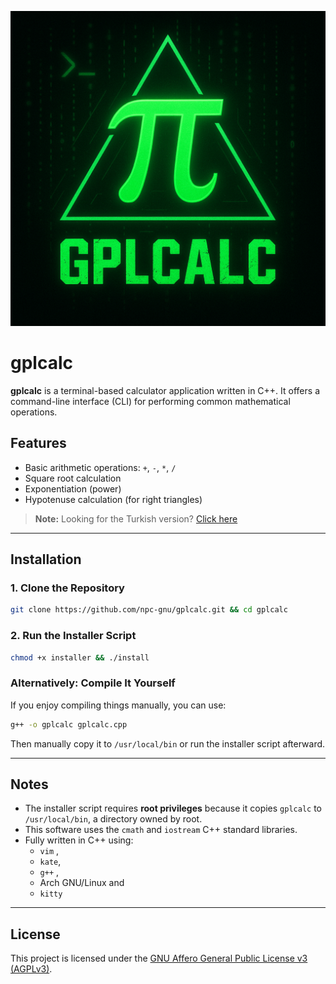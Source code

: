 ![gplcalc logo](./logo.png)

# gplcalc

**gplcalc** is a terminal-based calculator application written in C++. It offers a command-line interface (CLI) for performing common mathematical operations.

## Features

- Basic arithmetic operations: `+`, `-`, `*`, `/`
- Square root calculation
- Exponentiation (power)
- Hypotenuse calculation (for right triangles)

> **Note:** Looking for the Turkish version? [Click here](https://github.com/npc-gnu/gplcalc-tr)

---

## Installation

### 1. Clone the Repository

```bash
git clone https://github.com/npc-gnu/gplcalc.git && cd gplcalc
```

### 2. Run the Installer Script

```bash
chmod +x installer && ./install
```

### Alternatively: Compile It Yourself

If you enjoy compiling things manually, you can use:

```bash
g++ -o gplcalc gplcalc.cpp
```

Then manually copy it to `/usr/local/bin` or run the installer script afterward.

---

## Notes

- The installer script requires **root privileges** because it copies `gplcalc` to `/usr/local/bin`, a directory owned by root.
- This software uses the `cmath` and `iostream` C++ standard libraries.
- Fully written in C++ using:
  - `vim` ,
  - `kate`,
  - `g++` ,
  - Arch GNU/Linux and
  - `kitty` 

---

## License

This project is licensed under the [GNU Affero General Public License v3 (AGPLv3)](https://www.gnu.org/licenses/agpl-3.0.html).
